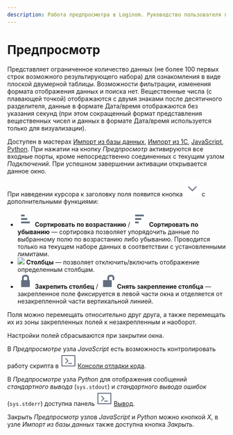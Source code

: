 ```yaml
---
description: Работа предпросмотра в Loginom. Руководство пользователя по быстрому просмотру данных. Представление данных в Loginom для быстрого просмотра и ознакомления. Фильтрация информации.
---
```

# Предпросмотр

Представляет ограниченное количество данных (не более 100 первых строк возможного результирующего набора) для ознакомления в виде плоской двумерной таблицы. Возможности фильтрации, изменения формата отображения данных и поиска нет. Вещественные числа (с плавающей точкой) отображаются с двумя знаками после десятичного разделителя, данные в формате Дата/время отображаются без указания секунд (при этом сокращенный формат представления вещественных чисел и данных в формате Дата/время используется только для визуализации).

Доступен в мастерах [Импорт из базы данных](./../../integration/import/database.md), [Импорт из 1С](./../../integration/import/1c-db.md), [JavaScript](./../../processors/programming/java-script/README.md), [Python](./../../processors/programming/python/README.md). При нажатии на кнопку *Предпросмотр* активируются все входные порты, кроме непосредственно соединенных с текущим узлом *Подключений*. При успешном завершении активации открывается данное окно.

При наведении курсора к заголовку поля появится кнопка ![ ](./../../images/icons/common/toolbar-controls/down_default.svg) с дополнительными функциями:

* ![ ](./../../images/icons/common/toolbar-controls/low-to-hight_default.svg) **Сортировать по возрастанию** / ![ ](./../../images/icons/common/toolbar-controls/hight-to-low_default.svg) **Сортировать по убыванию** — сортировка позволяет упорядочить данные по выбранному полю по возрастанию либо убыванию. Проводится только на текущем наборе данных в соответствии с установленными лимитами.
* ![ ](./../../images/icons/grid/columns.svg) **Столбцы** — позволяет отключить/включить отображение определенным столбцам.
* ![ ](./../../images/icons/common/toolbar-controls/locked_default.svg) **Закрепить столбец** / ![ ](./../../images/icons/common/toolbar-controls/unlocked_default.svg) **Снять закрепление столбца** — закрепленное поле фиксируется в левой части окна и отделяется от незакрепленной части вертикальной линией.

Поля можно перемещать относительно друг друга, а также перемещать их из зоны закрепленных полей к незакрепленным и наоборот.

Настройки полей сбрасываются при закрытии окна.

В *Предпросмотре* узла *JavaScript* есть возможность контролировать работу скрипта в ![консоль](./../../images/icons/components/javascript/console.svg) [Консоли отладки кода](./../../processors/programming/java-script/console.md).

В *Предпросмотре* узла *Python* для отображения сообщений *стандартного вывода* (`sys.stdout`) и *стандартного вывода ошибок* (`sys.stderr`) доступна панель ![консоль](./../../images/icons/components/javascript/console.svg) [Вывод](./../../processors/programming/python/console.md).

Закрыть *Предпросмотр* узлов *JavaScript* и *Python* можно кнопкой *X*, в узле *Импорт из базы данных* также доступна кнопка *Закрыть*.
